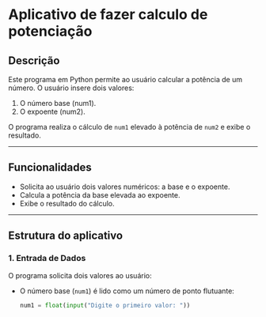 # Aplicativo de fazer calculo de potenciação

## Descrição

Este programa em Python permite ao usuário calcular a potência de um número. O usuário insere dois valores:
1. O número base (num1).
2. O expoente (num2).

O programa realiza o cálculo de `num1` elevado à potência de `num2` e exibe o resultado.

---

## Funcionalidades

- Solicita ao usuário dois valores numéricos: a base e o expoente.
- Calcula a potência da base elevada ao expoente.
- Exibe o resultado do cálculo.

---

## Estrutura do aplicativo

### 1. Entrada de Dados

O programa solicita dois valores ao usuário:

- O número base (`num1`) é lido como um número de ponto flutuante:
  ```python
  num1 = float(input("Digite o primeiro valor: "))
